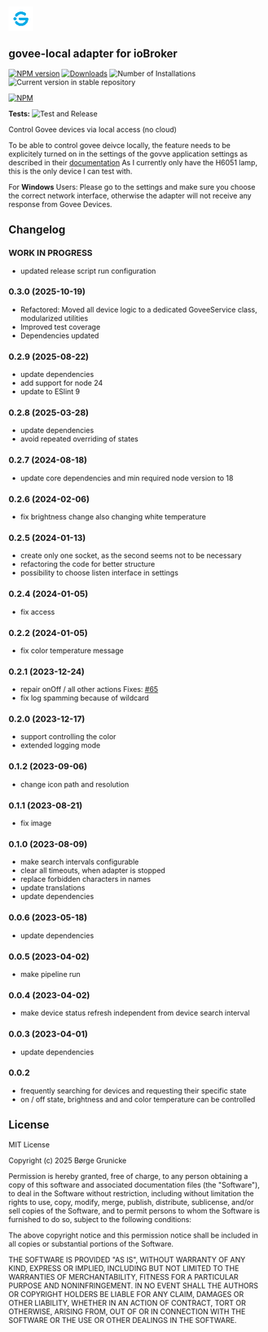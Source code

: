 ![Logo](admin/govee-local.png)

## govee-local adapter for ioBroker

[![NPM version](https://img.shields.io/npm/v/iobroker.govee-local.svg)](https://www.npmjs.com/package/iobroker.govee-local)
[![Downloads](https://img.shields.io/npm/dm/iobroker.govee-local.svg)](https://www.npmjs.com/package/iobroker.govee-local)
![Number of Installations](https://iobroker.live/badges/govee-local-installed.svg)
![Current version in stable repository](https://iobroker.live/badges/govee-local-stable.svg)

[![NPM](https://nodei.co/npm/iobroker.govee-local.png?downloads=true)](https://nodei.co/npm/iobroker.govee-local/)

**Tests:** ![Test and Release](https://github.com/boergegrunicke/ioBroker.govee-local/workflows/Test%20and%20Release/badge.svg)

Control Govee devices via local access (no cloud)

To be able to control govee deivce locally, the feature needs to be explicitely turned on in the settings of the govve application settings as described in their [documentation](<https://app-h5.govee.com/user-manual/wlan-guide#:~:text=Supported%20Product%20Models%20(continually%20updated)>)
As I currently only have the H6051 lamp, this is the only device I can test with.

For **Windows** Users: Please go to the settings and make sure you choose the correct network interface, otherwise the adapter will not receive any response from Govee Devices.

## Changelog

<!--
	Placeholder for the next version (at the beginning of the line):
	### **WORK IN PROGRESS**
-->

### **WORK IN PROGRESS**

- updated release script run configuration

### 0.3.0 (2025-10-19)

- Refactored: Moved all device logic to a dedicated GoveeService class, modularized utilities
- Improved test coverage
- Dependencies updated

### 0.2.9 (2025-08-22)

- update dependencies
- add support for node 24
- update to ESlint 9

### 0.2.8 (2025-03-28)

- update dependencies
- avoid repeated overriding of states

### 0.2.7 (2024-08-18)

- update core dependencies and min required node version to 18

### 0.2.6 (2024-02-06)

- fix brightness change also changing white temperature

### 0.2.5 (2024-01-13)

- create only one socket, as the second seems not to be necessary
- refactoring the code for better structure
- possibility to choose listen interface in settings

### 0.2.4 (2024-01-05)

- fix access

### 0.2.2 (2024-01-05)

- fix color temperature message

### 0.2.1 (2023-12-24)

- repair onOff / all other actions Fixes: [#65](https://github.com/boergegrunicke/ioBroker.govee-local/issues/65)
- fix log spamming because of wildcard

### 0.2.0 (2023-12-17)

- support controlling the color
- extended logging mode

### 0.1.2 (2023-09-06)

- change icon path and resolution

### 0.1.1 (2023-08-21)

- fix image

### 0.1.0 (2023-08-09)

- make search intervals configurable
- clear all timeouts, when adapter is stopped
- replace forbidden characters in names
- update translations
- update dependencies

### 0.0.6 (2023-05-18)

- update dependencies

### 0.0.5 (2023-04-02)

- make pipeline run

### 0.0.4 (2023-04-02)

- make device status refresh independent from device search interval

### 0.0.3 (2023-04-01)

- update dependencies

### 0.0.2

- frequently searching for devices and requesting their specific state
- on / off state, brightness and and color temperature can be controlled

## License

MIT License

Copyright (c) 2025 Børge Grunicke

Permission is hereby granted, free of charge, to any person obtaining a copy
of this software and associated documentation files (the "Software"), to deal
in the Software without restriction, including without limitation the rights
to use, copy, modify, merge, publish, distribute, sublicense, and/or sell
copies of the Software, and to permit persons to whom the Software is
furnished to do so, subject to the following conditions:

The above copyright notice and this permission notice shall be included in all
copies or substantial portions of the Software.

THE SOFTWARE IS PROVIDED "AS IS", WITHOUT WARRANTY OF ANY KIND, EXPRESS OR
IMPLIED, INCLUDING BUT NOT LIMITED TO THE WARRANTIES OF MERCHANTABILITY,
FITNESS FOR A PARTICULAR PURPOSE AND NONINFRINGEMENT. IN NO EVENT SHALL THE
AUTHORS OR COPYRIGHT HOLDERS BE LIABLE FOR ANY CLAIM, DAMAGES OR OTHER
LIABILITY, WHETHER IN AN ACTION OF CONTRACT, TORT OR OTHERWISE, ARISING FROM,
OUT OF OR IN CONNECTION WITH THE SOFTWARE OR THE USE OR OTHER DEALINGS IN THE
SOFTWARE.
